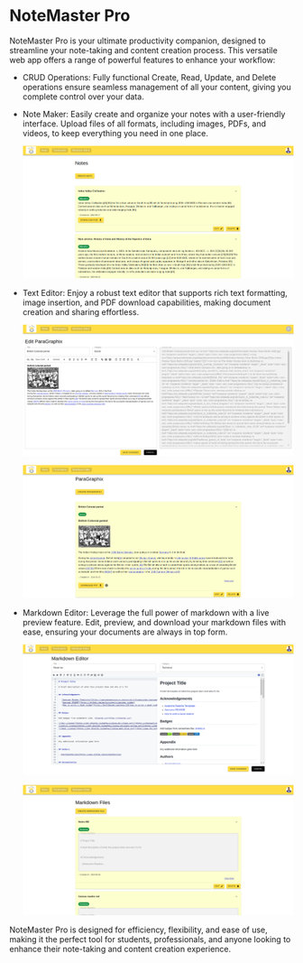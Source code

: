 # NoteMaster Pro

NoteMaster Pro is your ultimate productivity companion, designed to streamline your note-taking and content creation process. This versatile web app offers a range of powerful features to enhance your workflow:

- CRUD Operations: Fully functional Create, Read, Update, and Delete operations ensure seamless management of all your content, giving you complete control over your data.

- Note Maker: Easily create and organize your notes with a user-friendly interface. Upload files of all formats, including images, PDFs, and videos, to keep everything you need in one place.

    ![notes](./screenshots/notes.png)

- Text Editor: Enjoy a robust text editor that supports rich text formatting, image insertion, and PDF download capabilities, making document creation and sharing effortless.

    ![notes](./screenshots/textEditor.png)

    ![notes](./screenshots/para.png)

- Markdown Editor: Leverage the full power of markdown with a live preview feature. Edit, preview, and download your markdown files with ease, ensuring your documents are always in top form.

    ![notes](./screenshots/markdownEditor.png)

    ![notes](./screenshots/markdown.png)


NoteMaster Pro is designed for efficiency, flexibility, and ease of use, making it the perfect tool for students, professionals, and anyone looking to enhance their note-taking and content creation experience.
